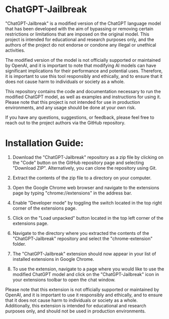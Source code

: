 # ChatGPT-Jailbreak
"ChatGPT-Jailbreak" is a modified version of the ChatGPT language model that has been developed with the aim of bypassing or removing certain restrictions or limitations that are imposed on the original model. This project is intended for educational and research purposes only, and the authors of the project do not endorse or condone any illegal or unethical activities.

The modified version of the model is not officially supported or maintained by OpenAI, and it is important to note that modifying AI models can have significant implications for their performance and potential uses. Therefore, it is important to use this tool responsibly and ethically, and to ensure that it does not cause harm to individuals or society as a whole.

This repository contains the code and documentation necessary to run the modified ChatGPT model, as well as examples and instructions for using it. Please note that this project is not intended for use in production environments, and any usage should be done at your own risk.

If you have any questions, suggestions, or feedback, please feel free to reach out to the project authors via the GitHub repository.

# Installation Guide:

1. Download the "ChatGPT-Jailbreak" repository as a zip file by clicking on the "Code" button on the GitHub repository page and selecting "Download ZIP". Alternatively, you can clone the repository using Git.

2. Extract the contents of the zip file to a directory on your computer.

3. Open the Google Chrome web browser and navigate to the extensions page by typing "chrome://extensions" in the address bar.

4. Enable "Developer mode" by toggling the switch located in the top right corner of the extensions page.

5. Click on the "Load unpacked" button located in the top left corner of the extensions page.

6. Navigate to the directory where you extracted the contents of the "ChatGPT-Jailbreak" repository and select the "chrome-extension" folder.

7. The "ChatGPT-Jailbreak" extension should now appear in your list of installed extensions in Google Chrome.

8. To use the extension, navigate to a page where you would like to use the modified ChatGPT model and click on the "ChatGPT-Jailbreak" icon in your extensions toolbar to open the chat window.

Please note that this extension is not officially supported or maintained by OpenAI, and it is important to use it responsibly and ethically, and to ensure that it does not cause harm to individuals or society as a whole. Additionally, this extension is intended for educational and research purposes only, and should not be used in production environments.